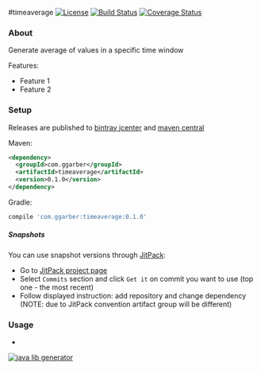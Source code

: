 #timeaverage
[![License](http://img.shields.io/badge/license-MIT-blue.svg?style=flat)](http://www.opensource.org/licenses/MIT)
[![Build Status](http://img.shields.io/travis/ggarber/timeaverage.svg?style=flat&branch=master)](https://travis-ci.org/ggarber/timeaverage)
[![Coverage Status](https://img.shields.io/coveralls/ggarber/timeaverage.svg?style=flat)](https://coveralls.io/r/ggarber/timeaverage?branch=master)

### About

Generate average of values in a specific time window

Features:
* Feature 1
* Feature 2

### Setup
 
Releases are published to [bintray jcenter](https://bintray.com/ggarber/ggarber/timeaverage/) and 
[maven central](https://maven-badges.herokuapp.com/maven-central/com.ggarber/timeaverage) 

<!---
[![JCenter](https://img.shields.io/bintray/v/ggarber/ggarber/timeaverage.svg?label=jcenter)](https://bintray.com/ggarber/ggarber/timeaverage/_latestVersion)
[![Maven Central](https://img.shields.io/maven-central/v/com.ggarber/timeaverage.svg?style=flat)](https://maven-badges.herokuapp.com/maven-central/com.ggarber/timeaverage)
-->

Maven:

```xml
<dependency>
  <groupId>com.ggarber</groupId>
  <artifactId>timeaverage</artifactId>
  <version>0.1.0</version>
</dependency>
```

Gradle:

```groovy
compile 'com.ggarber:timeaverage:0.1.0'
```

##### Snapshots

You can use snapshot versions through [JitPack](https://jitpack.io):

* Go to [JitPack project page](https://jitpack.io/#ggarber/timeaverage)
* Select `Commits` section and click `Get it` on commit you want to use (top one - the most recent)
* Follow displayed instruction: add repository and change dependency (NOTE: due to JitPack convention artifact group will be different)

### Usage

-
[![java lib generator](http://img.shields.io/badge/Powered%20by-%20Java%20lib%20generator-green.svg?style=flat-square)](https://github.com/xvik/generator-lib-java)